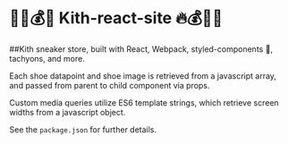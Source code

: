 # 👟👟💰🔥 Kith-react-site 🔥💰👟👟

##Kith sneaker store, built with React, Webpack, styled-components 💅, tachyons, and more.


Each shoe datapoint and shoe image is retrieved from a javascript array, and passed from parent to child component via props.


Custom media queries utilize ES6 template strings, which retrieve screen widths from a javascript object.

See the ```package.json``` for further details.
